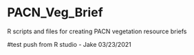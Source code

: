 # PACN_Veg_Brief
R scripts and files for creating PACN vegetation resource briefs




#test push from R studio - Jake 03/23/2021
